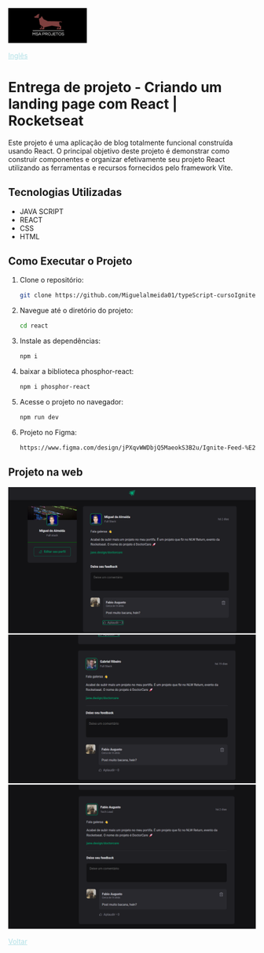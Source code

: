 

<img src="img/logohulk.png" style="width:9.975rem;text-align: right;"/>


<a href="Readme.md" style="color:#B0E0E6;">Inglês</a> 





# Entrega de projeto - Criando um landing page com React | Rocketseat

Este projeto é uma aplicação de blog totalmente funcional construída usando React. O principal objetivo deste projeto é demonstrar como construir componentes e organizar efetivamente seu projeto React utilizando as ferramentas e recursos fornecidos pelo framework Vite.

## Tecnologias Utilizadas

- JAVA SCRIPT
- REACT
- CSS
- HTML

## Como Executar o Projeto

1. Clone o repositório:

   ```bash
   git clone https://github.com/Miguelalmeida01/typeScript-cursoIgnite.git
   ```

2. Navegue até o diretório do projeto:

   ```bash
   cd react
   ```

3. Instale as dependências:   

   ```bash
   npm i
   ```

4. baixar a biblioteca phosphor-react:

   ```bash
   npm i phosphor-react
   ```

5. Acesse o projeto no navegador:
   ```bash
   npm run dev
   ```

6. Projeto no Figma:
   ```bash
   https://www.figma.com/design/jPXqvWWDbjQ5MaeokS3B2u/Ignite-Feed-%E2%80%A2-Projeto-React?node-id=1-35&t=OhaOaX4xUadrfAAr-0
   ```

## Projeto na web
<img src="img/Captura1.png" />

<img src="img/Captura2.png" />

<img src="img/Captura3.png" />

<a href="https://github.com/Miguelalmeida01/typeScript-cursoIgnite?tab=readme-ov-file#entrega-de-projeto---criando-um-blog-com-angular--dio" style="color:#B0E0E6">Voltar</a> 

